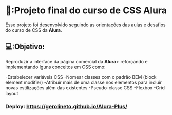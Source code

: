 # 📘:Projeto final do curso de CSS Alura  



Esse projeto foi desenvolvido seguindo as orientações das aulas e desafios do curso de CSS da **Alura**.

## 💻:Objetivo:

Reproduzir a interface da página comercial da **Alura+** reforçando e implementando lguns conceitos em CSS como:

-Estabelecer variáveis CSS
-Nomear classes com o padrão BEM (block element modifier)
-Atribuir mais de uma classe nos elementos para incluir novas estilizações além das existentes
-Pseudo-classe CSS
-Flexbox
-Grid layout




### Deploy: https://gerolineto.github.io/Alura-Plus/
